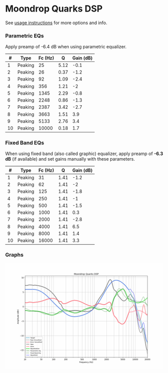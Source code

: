 # Moondrop Quarks DSP
See [usage instructions](https://github.com/jaakkopasanen/AutoEq#usage) for more options and info.

### Parametric EQs
Apply preamp of -6.4 dB when using parametric equalizer.

|   # | Type    |   Fc (Hz) |    Q |   Gain (dB) |
|-----|---------|-----------|------|-------------|
|   1 | Peaking |        25 | 5.12 |        -0.1 |
|   2 | Peaking |        26 | 0.37 |        -1.2 |
|   3 | Peaking |        92 | 1.09 |        -2.4 |
|   4 | Peaking |       356 | 1.21 |        -2   |
|   5 | Peaking |      1345 | 2.29 |        -0.8 |
|   6 | Peaking |      2248 | 0.86 |        -1.3 |
|   7 | Peaking |      2387 | 3.42 |        -2.7 |
|   8 | Peaking |      3663 | 1.51 |         3.9 |
|   9 | Peaking |      5133 | 2.76 |         3.4 |
|  10 | Peaking |     10000 | 0.18 |         1.7 |

### Fixed Band EQs
When using fixed band (also called graphic) equalizer, apply preamp of **-6.3 dB** (if available) and set gains manually with these parameters.

|   # | Type    |   Fc (Hz) |    Q |   Gain (dB) |
|-----|---------|-----------|------|-------------|
|   1 | Peaking |        31 | 1.41 |        -1.2 |
|   2 | Peaking |        62 | 1.41 |        -2   |
|   3 | Peaking |       125 | 1.41 |        -1.8 |
|   4 | Peaking |       250 | 1.41 |        -1   |
|   5 | Peaking |       500 | 1.41 |        -1.5 |
|   6 | Peaking |      1000 | 1.41 |         0.3 |
|   7 | Peaking |      2000 | 1.41 |        -2.8 |
|   8 | Peaking |      4000 | 1.41 |         6.5 |
|   9 | Peaking |      8000 | 1.41 |         1.4 |
|  10 | Peaking |     16000 | 1.41 |         3.3 |

### Graphs
![](./Moondrop%20Quarks%20DSP.png)
